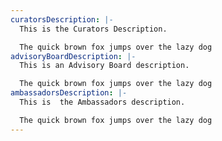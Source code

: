 ```yaml
---
curatorsDescription: |-
  This is the Curators Description. 

  The quick brown fox jumps over the lazy dog
advisoryBoardDescription: |-
  This is an Advisory Board description.

  The quick brown fox jumps over the lazy dog
ambassadorsDescription: |-
  This is  the Ambassadors description.

  The quick brown fox jumps over the lazy dog
---
```

